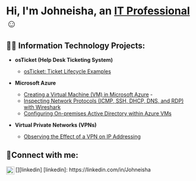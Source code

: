 <h1>Hi, I'm Johneisha, an <a href="https://linkedin.com/in/Johneishawinfield">IT Professional</a>☺</h1>

<h2>👨‍💻 Information Technology Projects:</h2>

- <b>osTicket (Help Desk Ticketing System)</b>
  
  - [osTicket: Ticket Lifecycle Examples](https://github.com/johneishawinfield/ticket-lifecycle)
- <b>Microsoft Azure</b>
  - [Creating a Virtual Machine (VM) in Microsoft Azure](https://github.com/johneishawinfield/create-azure-vm) - 
  - [Inspecting Network Protocols (ICMP, SSH, DHCP, DNS, and RDP) with Wireshark](https://github.com/johneishawinfield/wireshark-network-protocols)
  - [Configuring On-premises Active Directory within Azure VMs](https://github.com/johneishawinfield/configure-ad)
- <b>Virtual Private Networks (VPNs)</b>
  - [Observing the Effect of a VPN on IP Addressing](https://github.com/johneishawinfield/vpn-usage)

<h2>🤳Connect with me:</h2>
[<img align="left" alt="Johneisha | LinkedIn" width="22px" src="https://cdn.jsdelivr.net/npm/simple-icons@v3/icons/linkedin.svg" />][linkedin]
[linkedin]: https://linkedin.com/in/Johneisha











